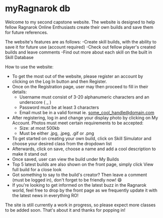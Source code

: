 # myRagnarok db

Welcome to my second capstone website. The website is designed to help fellow Ragnarok Online Enthusiasts create their own builds and save them for future references.

The website's features are as follows:
-Create skill builds, with the ability to save it for future use (account required)
-Check out fellow player's created builds and leave comments
-Find out more about each skill on the built in Skill Database

How to use the website:
- To get the most out of the website, please register an account by clicking on the Log In button and then Register.
- Once on the Registration page, user may then proceed to fill in their details:
	- Username must consist of 3-20 alphanumeric characters and an underscore ( _ )
	- Password must be at least 3 characters
	- Email must be in a valid format ie. some_cool_handle@domain.com
- After registering, log in and change your display photo by clicking on My Account. Photos must meet certain requirements to be accepted:
	- Size: at most 500kb
	- Must be either .jpg, .jpeg, .gif or .png
- To get started on creating your own build, click on Skill Simulator and choose your desired class from the dropdown list
- Afterwards, click on save, choose a name and add a cool description to make it stand out
- Once saved, user can view the build under My Builds
- Top 5 latest builds are also shown on the front page, simply click View full build for a close look
- Got something to say to the build's creator? Then leave a comment (must be logged in), don't forget to be friendly now! :smile:
- If you're looking to get informed on the latest buzz in the Ragnarok world, feel free to drop by the front page as we frequently update it with the latest news in everything RO!

The site is still currently a work in progress, so please expect more classes to be added soon.
That's about it and thanks for popping in! 